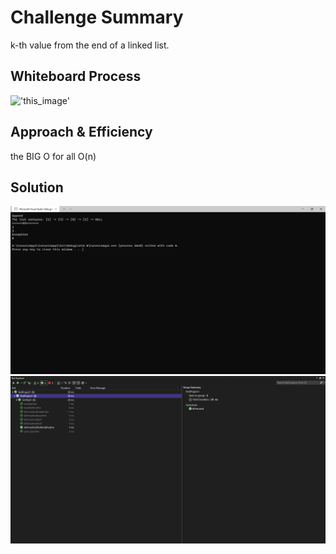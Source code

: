 # Challenge Summary
<!-- Description of the challenge -->
k-th value from the end of a linked list.



## Whiteboard Process
<!-- Embedded whiteboard image -->
!['this_image'](Whiteboard.jpg)


## Approach & Efficiency
<!-- What approach did you take? Why? What is the Big O space/time for this approach? -->
the BIG O for all O(n)

## Solution
<!-- Show how to run your code, and examples of it in action -->
!['this_image'](5.0.png)
!['this_image'](test1.png)